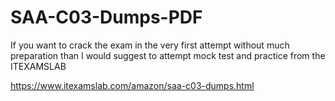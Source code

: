 # SAA-C03-Dumps-PDF
 If you want to crack the exam in the very first attempt without much preparation than I would suggest to attempt mock test and practice from the ITEXAMSLAB 

https://www.itexamslab.com/amazon/saa-c03-dumps.html
